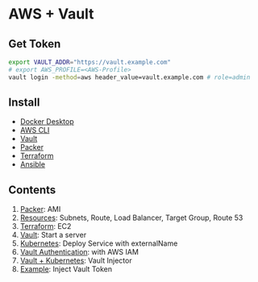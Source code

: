 # AWS + Vault

## Get Token

```bash
export VAULT_ADDR="https://vault.example.com"
# export AWS_PROFILE=<AWS-Profile>
vault login -method=aws header_value=vault.example.com # role=admin
```

## Install

- [Docker Desktop](https://www.docker.com/products/docker-desktop)
- [AWS CLI](https://docs.aws.amazon.com/ko_kr/cli/latest/userguide/install-cliv2-mac.html)
- [Vault](https://www.vaultproject.io/downloads)
- [Packer](https://www.packer.io/downloads)
- [Terraform](https://www.terraform.io/downloads.html)
- [Ansible](https://docs.ansible.com/ansible/latest/installation_guide/intro_installation.html)

## Contents

1. [Packer](01_packer/README.md): AMI
1. [Resources](02_resources/README.md): Subnets, Route, Load Balancer, Target Group, Route 53
1. [Terraform](03_terraform/README.md): EC2
1. [Vault](04_vault/README.md): Start a server
1. [Kubernetes](05_kubernetes/vault.yaml): Deploy Service with externalName
1. [Vault Authentication](06_admin/README.md): with AWS IAM
1. [Vault + Kubernetes](07_vault-injector/README.md): Vault Injector
1. [Example](08_example/README.md): Inject Vault Token
